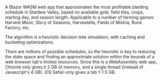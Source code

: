 A Blazor WASM web app that approximates the most profitable planting schedule in Stardew Valley, based on available gold, field tiles, crops, starting day, and season length. Applicable to a number of farming games: Harvest Moon, Story of Seasons, Harvestella, Fields of Mistria, Rune Factory, etc.

The algorithm is a heuristic decision tree simulation, with caching and bucketing optimizations.

There are millions of possible schedules, so the heuristic is key to reducing the state space and finding an approximate solution within the bounds of a web browser tab's limited resources. Since this is a WebAssembly web app, Chrome only gives it 2 GB of memory, and a single thread (instead of Javascript's 4 GB). iOS Safari only gives a tab 1-1.5 GB.
